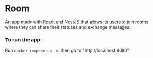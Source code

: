 # Room

An app made with React and NestJS that allows its users to join rooms where they can share their statuses and exchange messages.

### To run the app:
Run `docker compose up -d`, then go to "http://localhost:8080"
